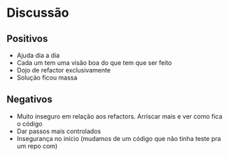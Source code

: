 # Discussão

## Positivos
- Ajuda dia a dia
- Cada um tem uma visão boa do que tem que ser feito
- Dojo de refactor exclusivamente
- Solução ficou massa 

## Negativos
- Muito inseguro em relação aos refactors. Arriscar mais e ver como
fica o código
- Dar passos mais controlados
- Insegurança no início (mudamos de um código que não tinha teste pra um repo com)
